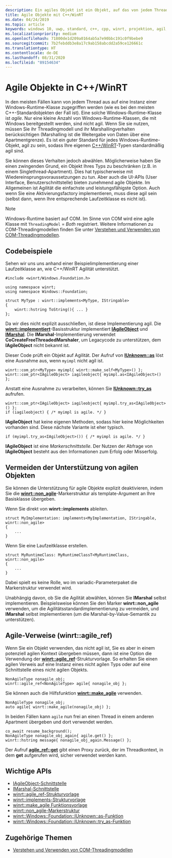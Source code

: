 ```yaml
---
description: Ein agiles Objekt ist ein Objekt, auf das von jedem Thread aus zugegriffen werden kann. Ihre C++/WinRT-Typen sind standardmäßig agil, aber Sie können diese Option auch deaktivieren.
title: Agile Objekte mit C++/WinRT
ms.date: 04/24/2019
ms.topic: article
keywords: windows 10, uwp, standard, c++, cpp, winrt, projektion, agil, objekt, agilität, IAgileObject
ms.localizationpriority: medium
ms.openlocfilehash: 71800de1d209a0164ab5a7e90bbc191c0f9bebe9
ms.sourcegitcommit: 7b2febddb3e8a17c9ab158abcdd2a59ce126661c
ms.translationtype: HT
ms.contentlocale: de-DE
ms.lasthandoff: 08/31/2020
ms.locfileid: "89154634"
---
```

# <a name="agile-objects-in-cwinrt"></a>Agile Objekte in C++/WinRT

In den meisten Fällen kann von jedem Thread aus auf eine Instanz einer Windows-Runtime-Klasse zugegriffen werden (wie es bei den meisten C++-Standardobjekten der Fall ist). Eine solche Windows-Runtime-Klasse ist *agile*. Nur eine kleine Anzahl von Windows-Runtime-Klassen, die mit Windows bereitgestellt werden, sind nicht agil. Wenn Sie sie nutzen, müssen Sie ihr Threadingmodell und ihr Marshallingverhalten berücksichtigen (Marshalling ist die Weitergabe von Daten über eine Apartmentgrenze). Es ist ein guter Standard für jedes Windows-Runtime-Objekt, agil zu sein, sodass Ihre eigenen [C++/WinRT](./intro-to-using-cpp-with-winrt.md)-Typen standardmäßig agil sind.

Sie können dieses Verhalten jedoch abwählen. Möglicherweise haben Sie einen zwingenden Grund, ein Objekt Ihres Typs zu beschränken (z.B. in einem Singlethread-Apartment). Dies hat typischerweise mit Wiedereinsprungsvoraussetzungen zu tun. Aber auch die UI-APIs (User Interface, Benutzerschnittstelle) bieten zunehmend agile Objekte. Im Allgemeinen ist Agilität die einfachste und leistungsfähigste Option. Auch wenn Sie eine Aktivierungsfactory implementieren, muss diese agil sein (selbst dann, wenn Ihre entsprechende Laufzeitklasse es nicht ist).

> [!NOTE]
> Windows-Runtime basiert auf COM. Im Sinne von COM wird eine agile Klasse mit `ThreadingModel` = *Both* registriert. Weitere Informationen zu COM-Threadingmodellen finden Sie unter [Verstehen und Verwenden von COM-Threadingmodellen](/previous-versions/ms809971(v=msdn.10)).

## <a name="code-examples"></a>Codebeispiele

Sehen wir uns uns anhand einer Beispielimplementierung einer Laufzeitklasse an, wie C++/WinRT Agilität unterstützt.

```cppwinrt
#include <winrt/Windows.Foundation.h>

using namespace winrt;
using namespace Windows::Foundation;

struct MyType : winrt::implements<MyType, IStringable>
{
    winrt::hstring ToString(){ ... }
};
```

Da wir dies nicht explizit ausschließen, ist diese Implementierung agil. Die [**winrt::implementiert**](/uwp/cpp-ref-for-winrt/implements)-Basisstruktur implementiert [**IAgileObject**](/windows/desktop/api/objidl/nn-objidl-iagileobject) und [**IMarshal**](/windows/desktop/api/objidl/nn-objidl-imarshal). Die **IMarshal**-Implementierung verwendet **CoCreateFreeThreadedMarshaler**, um Legacycode zu unterstützen, dem **IAgileObject** nicht bekannt ist.

Dieser Code prüft ein Objekt auf Agilität. Der Aufruf von [**IUnknown::as**](/uwp/cpp-ref-for-winrt/windows-foundation-iunknown#iunknownas-function) löst eine Ausnahme aus, wenn `myimpl` nicht agil ist.

```cppwinrt
winrt::com_ptr<MyType> myimpl{ winrt::make_self<MyType>() };
winrt::com_ptr<IAgileObject> iagileobject{ myimpl.as<IAgileObject>() };
```

Anstatt eine Ausnahme zu verarbeiten, können Sie [**IUnknown::try_as**](/uwp/cpp-ref-for-winrt/windows-foundation-iunknown#iunknowntry_as-function) aufrufen.

```cppwinrt
winrt::com_ptr<IAgileObject> iagileobject{ myimpl.try_as<IAgileObject>() };
if (iagileobject) { /* myimpl is agile. */ }
```

**IAgileObject** hat keine eigenen Methoden, sodass hier keine Möglichkeiten vorhanden sind. Diese nächste Variante ist eher typisch.

```cppwinrt
if (myimpl.try_as<IAgileObject>()) { /* myimpl is agile. */ }
```

**IAgileObject** ist eine *Markerschnittstelle*. Der Nutzen der Abfrage von **IAgileObject** besteht aus den Informationen zum Erfolg oder Misserfolg.

## <a name="opting-out-of-agile-object-support"></a>Vermeiden der Unterstützung von agilen Objekten

Sie können die Unterstützung für agile Objekte explizit deaktivieren, indem Sie die [**winrt::non_agile**](/uwp/cpp-ref-for-winrt/non-agile)-Markerstruktur als template-Argument an Ihre Basisklasse übergeben.

Wenn Sie direkt von **winrt::implements** ableiten.

```cppwinrt
struct MyImplementation: implements<MyImplementation, IStringable, winrt::non_agile>
{
    ...
}
```

Wenn Sie eine Laufzeitklasse erstellen.

```cppwinrt
struct MyRuntimeClass: MyRuntimeClassT<MyRuntimeClass, winrt::non_agile>
{
    ...
}
```

Dabei spielt es keine Rolle, wo im variadic-Parameterpaket die Markerstruktur verwendet wird.

Unabhängig davon, ob Sie die Agilität abwählen, können Sie **IMarshal** selbst implementieren. Beispielsweise können Sie den Marker **winrt::non_agile** verwenden, um die Agilitätsstandardimplementierung zu vermeiden, und **IMarshal** selbst implementieren (um die Marshal-by-Value-Semantik zu unterstützen).

## <a name="agile-references-winrtagile_ref"></a>Agile-Verweise (winrt::agile_ref)

Wenn Sie ein Objekt verwenden, das nicht agil ist, Sie es aber in einem potenziell agilen Kontext übergeben müssen, dann ist eine Option die Verwendung der [**winrt::agile_ref**](/uwp/cpp-ref-for-winrt/agile-ref)-Strukturvorlage. So erhalten Sie einen agilen Verweis auf eine Instanz eines nicht agilen Typs oder auf eine Schnittstelle eines nicht agilen Objekts.

```cppwinrt
NonAgileType nonagile_obj;
winrt::agile_ref<NonAgileType> agile{ nonagile_obj };
```

Sie können auch die Hilfsfunktion [**winrt::make_agile**](/uwp/cpp-ref-for-winrt/make-agile) verwenden.

```cppwinrt
NonAgileType nonagile_obj;
auto agile{ winrt::make_agile(nonagile_obj) };
```

In beiden Fällen kann `agile` nun frei an einen Thread in einem anderen Apartment übergeben und dort verwendet werden.

```cppwinrt
co_await resume_background();
NonAgileType nonagile_obj_again{ agile.get() };
winrt::hstring message{ nonagile_obj_again.Message() };
```

Der Aufruf [**agile_ref::get**](/uwp/cpp-ref-for-winrt/agile-ref#agile_refget-function) gibt einen Proxy zurück, der im Threadkontext, in dem **get** aufgerufen wird, sicher verwendet werden kann.

## <a name="important-apis"></a>Wichtige APIs

* [IAgileObject-Schnittstelle](/windows/desktop/api/objidl/nn-objidl-iagileobject)
* [IMarshal-Schnittstelle](/windows/desktop/api/objidl/nn-objidl-imarshal)
* [winrt::agile_ref-Strukturvorlage](/uwp/cpp-ref-for-winrt/agile-ref)
* [winrt::implements-Strukturvorlage](/uwp/cpp-ref-for-winrt/implements)
* [winrt::make_agile Funktionsvorlage](/uwp/cpp-ref-for-winrt/make-agile)
* [winrt::non_agile-Markerstruktur](/uwp/cpp-ref-for-winrt/non-agile)
* [winrt::Windows::Foundation::IUnknown::as-Funktion](/uwp/cpp-ref-for-winrt/windows-foundation-iunknown#iunknownas-function)
* [winrt::Windows::Foundation::IUnknown::try_as-Funktion](/uwp/cpp-ref-for-winrt/windows-foundation-iunknown#iunknowntry_as-function)

## <a name="related-topics"></a>Zugehörige Themen

* [Verstehen und Verwenden von COM-Threadingmodellen](/previous-versions/ms809971(v=msdn.10))